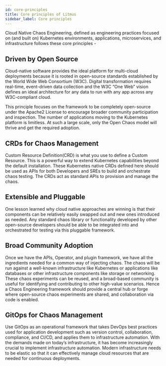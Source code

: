```yaml
---
id: core-principles
title: Core principles of Litmus
sidebar_label: Core principles
---
```


Cloud Native Chaos Engineering, defined as engineering practices focused on (and built on) Kubernetes environments, applications, microservices, and infrastructure follows these core principles -

## Driven by Open Source

Cloud-native software provides the ideal platform for multi-cloud deployments because it is rooted in open-source standards established by the World Wide Web Consortium (W3C). Digital transformation requires real-time, event-driven data collection and the W3C “One Web” vision defines an ideal architecture for any data to run with any app across any W3C-compliant cloud.

This principle focuses on the framework to be completely open-source under the Apache2 License to encourage broader community participation and inspection. The number of applications moving to the Kubernetes platform is limitless. At such a large scale, only the Open Chaos model will thrive and get the required adoption.

## CRDs for Chaos Management

Custom Resource Definition(CRD) is what you use to define a Custom Resource. This is a powerful way to extend Kubernetes capabilities beyond the default installation. These Kubernetes native CRDs defined here should be used as APIs for both Developers and SREs to build and orchestrate chaos testing. The CRDs act as standard APIs to provision and manage the chaos.

## Extensible and Pluggable

One lesson learned why cloud native approaches are winning is that their components can be relatively easily swapped out and new ones introduced as needed. Any standard chaos library or functionality developed by other open-source developers should be able to be integrated into and orchestrated for testing via this pluggable framework.

## Broad Community Adoption

Once we have the APIs, Operator, and plugin framework, we have all the ingredients needed for a common way of injecting chaos. The chaos will be run against a well-known infrastructure like Kubernetes or applications like databases or other infrastructure components like storage or networking. These chaos experiments can be reused, and a broad-based community is useful for identifying and contributing to other high-value scenarios. Hence a Chaos Engineering framework should provide a central hub or forge where open-source chaos experiments are shared, and collaboration via code is enabled.

## GitOps for Chaos Management

Use GitOps as an operational framework that takes DevOps best practices used for application development such as version control, collaboration, compliance, and CI/CD, and applies them to infrastructure automation. With the demands made on today’s infrastructure, it has become increasingly crucial to implement infrastructure automation. Modern infrastructure needs to be elastic so that it can effectively manage cloud resources that are needed for continuous deployments.
